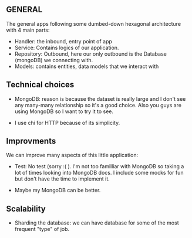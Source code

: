 ## GENERAL

The general apps following some dumbed-down hexagonal architecture with 4 main parts:

- Handler: the inbound, entry point of app
- Service: Contains logics of our application.
- Repository: Outbound, here our only outbound is the Database (mongoDB) we connecting with.
- Models: contains entities, data models that we interact with


## Technical choices

- MongoDB: reason is because the dataset is really large and I don't see any many-many relationship so it's a good choice. Also you guys are using MongoDB so I want to try it to see.

- I use chi for HTTP because of its simplicity.


## Improvments

We can improve many aspects of this little application:

- Test: No test (sorry :( ). I'm not too familliar with MongoDB so taking a lot of times looking into MongoDB docs. I include some mocks for fun but don't have the time to implement it.

- Maybe my MongoDB can be better.

## Scalability

- Sharding the database: we can have database for some of the most frequent "type" of job.

